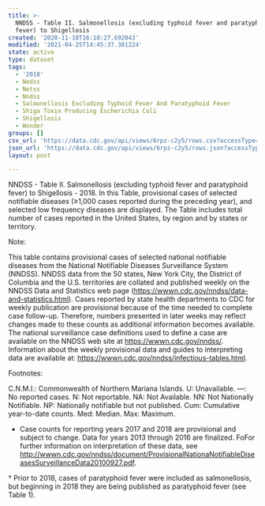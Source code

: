 ```yaml
---
title: >-
  NNDSS - Table II. Salmonellosis (excluding typhoid fever and paratyphoid
  fever) to Shigellosis
created: '2020-11-10T16:18:27.692043'
modified: '2021-04-25T14:45:37.381224'
state: active
type: dataset
tags:
  - '2018'
  - Nedss
  - Netss
  - Nndss
  - Salmonellosis Excluding Typhoid Fever And Paratyphoid Fever
  - Shiga Toxin Producing Escherichia Coli
  - Shigellosis
  - Wonder
groups: []
csv_url: 'https://data.cdc.gov/api/views/6rpz-c2y5/rows.csv?accessType=DOWNLOAD'
json_url: 'https://data.cdc.gov/api/views/6rpz-c2y5/rows.json?accessType=DOWNLOAD'
layout: post

---
```

NNDSS - Table II. Salmonellosis (excluding typhoid fever and paratyphoid fever) to Shigellosis - 2018. In this Table, provisional cases of selected notifiable diseases (≥1,000 cases reported during the preceding year), and selected low frequency diseases are displayed. The Table includes total number of cases reported in the United States, by region and by states or territory.

Note:

This table contains provisional cases of selected national notifiable diseases from the National Notifiable Diseases Surveillance System (NNDSS). NNDSS data from the 50 states, New York City, the District of Columbia and the U.S. territories are collated and published weekly on the NNDSS Data and Statistics web page (https://wwwn.cdc.gov/nndss/data-and-statistics.html). Cases reported by state health departments to CDC for weekly publication are provisional because of the time needed to complete case follow-up.  Therefore, numbers presented in later weeks may reflect changes made to these counts as additional information becomes available. The national surveillance case definitions used to define a case are available on the NNDSS web site at https://wwwn.cdc.gov/nndss/. Information about the weekly provisional data and guides to interpreting data are available at: https://wwwn.cdc.gov/nndss/infectious-tables.html. 

Footnotes:

C.N.M.I.: Commonwealth of Northern Mariana Islands. 
U: Unavailable. —: No reported cases. N: Not reportable. NA:  Not Available.  NN: Not Nationally Notifiable. NP: Nationally notifiable but not published. Cum: Cumulative year-to-date counts. Med: Median. Max: Maximum. 

* Case counts for reporting years 2017 and 2018 are provisional and subject to change. Data for years 2013 through 2016 are finalized. FoFor further information on interpretation of these data, see http://wwwn.cdc.gov/nndss/document/ProvisionalNationaNotifiableDiseasesSurveillanceData20100927.pdf.  

† Prior to 2018, cases of paratyphoid fever were included as salmonellosis, but beginning in 2018 they are being published as paratyphoid fever (see Table 1).
